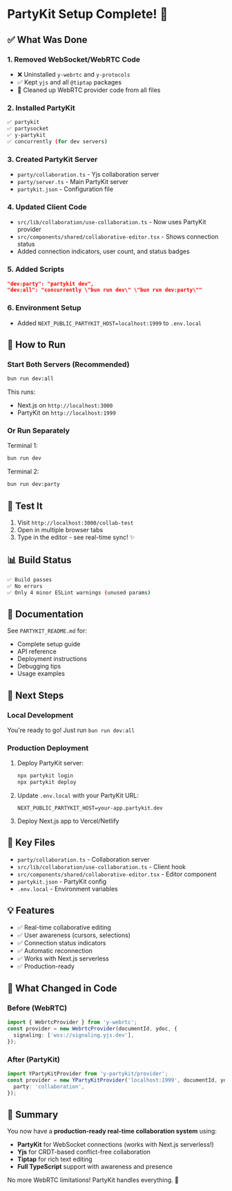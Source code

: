 # PartyKit Setup Complete! 🎉

## ✅ What Was Done

### 1. **Removed WebSocket/WebRTC Code**

- ❌ Uninstalled `y-webrtc` and `y-protocols`
- ✅ Kept `yjs` and all `@tiptap` packages
- 🧹 Cleaned up WebRTC provider code from all files

### 2. **Installed PartyKit**

```bash
✅ partykit
✅ partysocket
✅ y-partykit
✅ concurrently (for dev servers)
```

### 3. **Created PartyKit Server**

- `party/collaboration.ts` - Yjs collaboration server
- `party/server.ts` - Main PartyKit server
- `partykit.json` - Configuration file

### 4. **Updated Client Code**

- `src/lib/collaboration/use-collaboration.ts` - Now uses PartyKit provider
- `src/components/shared/collaborative-editor.tsx` - Shows connection status
- Added connection indicators, user count, and status badges

### 5. **Added Scripts**

```json
"dev:party": "partykit dev",
"dev:all": "concurrently \"bun run dev\" \"bun run dev:party\""
```

### 6. **Environment Setup**

- Added `NEXT_PUBLIC_PARTYKIT_HOST=localhost:1999` to `.env.local`

## 🚀 How to Run

### Start Both Servers (Recommended)

```bash
bun run dev:all
```

This runs:

- Next.js on `http://localhost:3000`
- PartyKit on `http://localhost:1999`

### Or Run Separately

Terminal 1:

```bash
bun run dev
```

Terminal 2:

```bash
bun run dev:party
```

## 🧪 Test It

1. Visit `http://localhost:3000/collab-test`
2. Open in multiple browser tabs
3. Type in the editor - see real-time sync! ✨

## 📊 Build Status

```bash
✅ Build passes
✅ No errors
✅ Only 4 minor ESLint warnings (unused params)
```

## 📖 Documentation

See `PARTYKIT_README.md` for:

- Complete setup guide
- API reference
- Deployment instructions
- Debugging tips
- Usage examples

## 🎯 Next Steps

### Local Development

You're ready to go! Just run `bun run dev:all`

### Production Deployment

1. Deploy PartyKit server:

   ```bash
   npx partykit login
   npx partykit deploy
   ```

2. Update `.env.local` with your PartyKit URL:

   ```env
   NEXT_PUBLIC_PARTYKIT_HOST=your-app.partykit.dev
   ```

3. Deploy Next.js app to Vercel/Netlify

## 🔑 Key Files

- `party/collaboration.ts` - Collaboration server
- `src/lib/collaboration/use-collaboration.ts` - Client hook
- `src/components/shared/collaborative-editor.tsx` - Editor component
- `partykit.json` - PartyKit config
- `.env.local` - Environment variables

## 💡 Features

- ✅ Real-time collaborative editing
- ✅ User awareness (cursors, selections)
- ✅ Connection status indicators
- ✅ Automatic reconnection
- ✅ Works with Next.js serverless
- ✅ Production-ready

## 🎨 What Changed in Code

### Before (WebRTC)

```typescript
import { WebrtcProvider } from 'y-webrtc';
const provider = new WebrtcProvider(documentId, ydoc, {
  signaling: ['wss://signaling.yjs.dev'],
});
```

### After (PartyKit)

```typescript
import YPartyKitProvider from 'y-partykit/provider';
const provider = new YPartyKitProvider('localhost:1999', documentId, ydoc, {
  party: 'collaboration',
});
```

## 🎉 Summary

You now have a **production-ready real-time collaboration system** using:

- **PartyKit** for WebSocket connections (works with Next.js serverless!)
- **Yjs** for CRDT-based conflict-free collaboration
- **Tiptap** for rich text editing
- **Full TypeScript** support with awareness and presence

No more WebRTC limitations! PartyKit handles everything. 🚀
